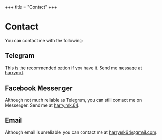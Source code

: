 +++
title = "Contact"
+++
# Contact
You can contact me with the following:

## Telegram
This is the recommended option if you have it. Send me message at <a href="https://t.me/harrymkt">harrymkt</a>.

## Facebook Messenger
Although not much reliable as Telegram, you can still contact me on Messenger. Send me at <a href="https://facebook.com/harry.mk.64">harry.mk.64</a>.

## Email
Although email is unreliable, you can contact me at harrymk64@gmail.com.